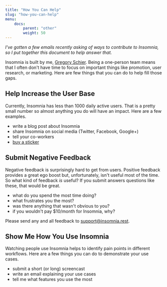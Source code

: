 ```yaml
---
title: "How You Can Help"
slug: "how-you-can-help"
menu:
    docs:
        parent: "other"
        weight: 50
---
```


_I've gotten a few emails recently asking of ways to contribute to Insomnia, so 
I put together this document to help answer that._

Insomnia is built by me, [Gregory Schier](http://schier.co). Being a
one-person team means that I often don't have time to focus on important things
like promotion, user research, or marketing. Here are few things that you can 
do to help fill those gaps.


## Help Increase the User Base

Currently, Insomnia has less than 1000 daily active users. That is a pretty 
small number so almost anything you do will have an impact. Here are a
few examples.

- write a blog post about Insomnia
- share Insomnia on social media (Twitter, Facebook, Google+)
- tell your co-workers
- [buy a sticker](https://www.stickermule.com/ca/marketplace/8122-insomnia-rest-client)


## Submit Negative Feedback

Negative feedback is surprisingly hard to get from users. Positive feedback 
provides a great ego boost but, unfortunately, isn't useful most of the time.
So what kind of feedback _is_ useful? If you submit answers questions like
these, that would be great.

- what do you spend the most time doing?
- what frustrates you the most?
- was there anything that wasn't obvious to you?
- if you wouldn't pay $10/month for Insomnia, why?

Please send any and all feedback to 
[support@insomnia.rest](mailto:support@insomnia.rest).


## Show Me How You Use Insomnia

Watching people use Insomnia helps to identify pain points in different 
workflows. Here are a few things you can do to demonstrate your use cases.

- submit a short (or long) screencast
- write an email explaining your use cases
- tell me what features you use the most
